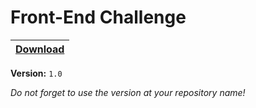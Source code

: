 # Front-End Challenge

| [Download](todo-list.pdf) |
| :---: |

**Version:** `1.0`

*Do not forget to use the version at your repository name!* 